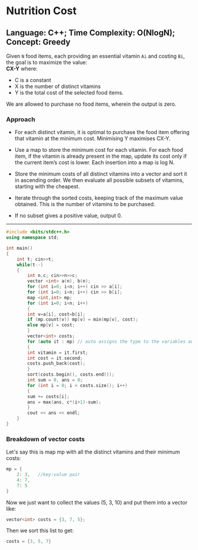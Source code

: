 # Nutrition Cost
## Language: C++; Time Complexity: O(NlogN); Concept: Greedy

Given `N` food items, each providing an essential vitamin `Ai` and costing `Bi`, the goal is to maximize the value:  
**CX-Y**
where:

- C is a constant
- X is the number of distinct vitamins
- Y is the total cost of the selected food items.

We are allowed to purchase no food items, wherein the output is zero.

### Approach

- For each distinct vitamin, it is optimal to purchase the food item offering that vitamin at the minimum cost. Minimising Y maximises CX-Y.

- Use a map to store the minimum cost for each vitamin. For each food item, if the vitamin is already present in the map, update its cost only if the current item’s cost is lower. Each insertion into a map is log N.

- Store the minimum costs of all distinct vitamins into a vector and sort it in ascending order. We then evaluate all possible subsets of vitamins, starting with the cheapest.

- Iterate through the sorted costs, keeping track of the maximum value obtained. This is the number of vitamins to be purchased.

- If no subset gives a positive value, output 0.

---

```cpp
#include <bits/stdc++.h>
using namespace std;

int main()
{
    int t; cin>>t;
    while(t--)
    {
        int n,c; cin>>n>>c;
        vector <int> a(n), b(n);
        for (int i=0; i<n; i++) cin >> a[i];
        for (int i=0; i<n; i++) cin >> b[i];
        map <int,int> mp;
        for (int i=0; i<n; i++)
        {
        int v=a[i], cost=b[i];
        if (mp.count(v)) mp[v] = min(mp[v], cost);
        else mp[v] = cost;
        }
        vector<int> costs;
        for (auto it : mp) // auto assigns the type to the variables automatically. 
        {
        int vitamin = it.first;
        int cost = it.second;
        costs.push_back(cost);
        }
        sort(costs.begin(), costs.end());
        int sum = 0, ans = 0;
        for (int i = 0; i < costs.size(); i++) 
        {
        sum += costs[i];
        ans = max(ans, c*(i+1)-sum);
        }
        cout << ans << endl;
    }
}
```

### Breakdown of vector<int> costs

Let's say this is map mp with all the distinct vitamins and their minimum costs:
```cpp
mp = {
    2: 3,   //key:value pair
    4: 7,   
    7: 5
}
```
Now we just want to collect the values (5, 3, 10) and put them into a vector like:
```cpp
vector<int> costs = {3, 7, 5};
```
Then we sort this list to get:
```cpp
costs = {3, 5, 7}
```


